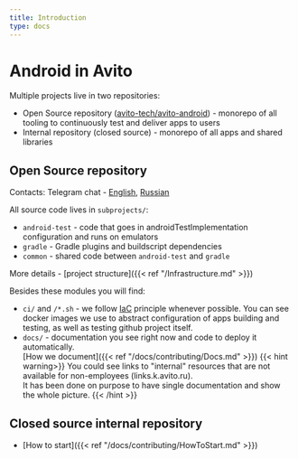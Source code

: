 ```yaml
---
title: Introduction
type: docs
---
```


# Android in Avito

Multiple projects live in two repositories:

- Open Source repository ([avito-tech/avito-android](https://github.com/avito-tech/avito-android)) - monorepo of all tooling to continuously test and deliver apps to users
- Internal repository (closed source) - monorepo of all apps and shared libraries

## Open Source repository

Contacts: Telegram chat - [English](https://t.me/avito_android_opensource_en), [Russian](https://t.me/avito_android_opensource)

All source code lives in `subprojects/`:

- `android-test` - code that goes in androidTestImplementation configuration and runs on emulators
- `gradle` - Gradle plugins and buildscript dependencies
- `common` - shared code between `android-test` and `gradle`

More details - [project structure]({{< ref "/Infrastructure.md" >}})

Besides these modules you will find:

- `ci/` and `/*.sh` - we follow [IaC](https://en.wikipedia.org/wiki/Infrastructure_as_code) principle whenever possible. 
You can see docker images we use to abstract configuration of apps building and testing, as well as testing github project itself.
- `docs/` - documentation you see right now and code to deploy it automatically.\
[How we document]({{< ref "/docs/contributing/Docs.md" >}})
{{< hint warning>}}
You could see links to "internal" resources that are not available for non-employees (links.k.avito.ru).\
It has been done on purpose to have single documentation and show the whole picture.
{{< /hint >}}

## Closed source internal repository

- [How to start]({{< ref "/docs/contributing/HowToStart.md" >}})
